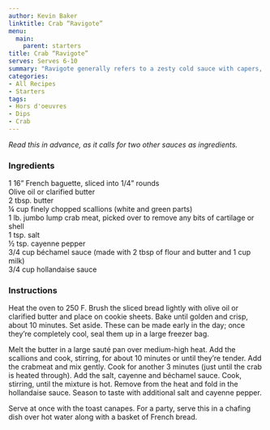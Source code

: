 ```yaml
---
author: Kevin Baker
linktitle: Crab “Ravigote”
menu:
  main:
    parent: starters
title: Crab “Ravigote”
serves: Serves 6-10
summary: "Ravigote generally refers to a zesty cold sauce with capers, herbs and shallots…which is nothing like the (deliciously rich) recipe below, but this warm dip is what they serve as “Crab Ravigote” at the venerable Galatoire’s on Bourbon Street in New Orleans, and who am I to argue? This is great for a party."
categories:
- All Recipes
- Starters
tags: 
- Hors d'oeuvres 
- Dips
- Crab
---
```

*Read this in advance, as it calls for two other sauces as ingredients.*

### Ingredients

<div class="ingredient-list">

1 16” French baguette, sliced into 1/4” rounds  
Olive oil or clarified butter  
2 tbsp. butter  
¼ cup finely chopped scallions (white and green parts)  
1 lb. jumbo lump crab meat, picked over to remove any bits of cartilage or shell  
1 tsp. salt  
½ tsp. cayenne pepper  
3/4 cup béchamel sauce (made with 2 tbsp of flour and butter and 1 cup milk)  
3/4 cup hollandaise sauce    

</div>

### Instructions

Heat the oven to 250 F. Brush the sliced bread lightly with olive oil or clarified butter and place on cookie sheets.  Bake until golden and crisp, about 10 minutes.  Set aside. These can be made early in the day; once they’re completely cool, seal them up in a large freezer bag.

Melt the butter in a large sauté pan over medium-high heat. Add the scallions and cook, stirring, for about 10 minutes or until they’re tender.  Add the crabmeat and mix gently. Cook for another 3 minutes (just until the crab is heated through). Add the salt, cayenne and béchamel sauce. Cook, stirring, until the mixture is hot. Remove from the heat and fold in the hollandaise sauce. Season to taste with additional salt and cayenne pepper.

Serve at once with the toast canapes. For a party, serve this in a chafing dish over hot water along with a basket of French bread.